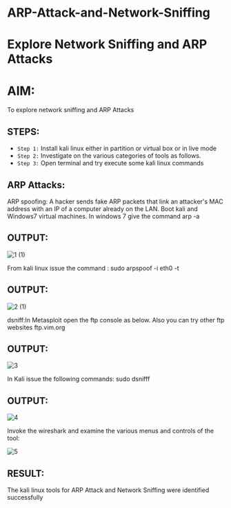 # ARP-Attack-and-Network-Sniffing
# Explore Network Sniffing and ARP Attacks

# AIM:

To explore network sniffing and ARP Attacks

## STEPS:

- `Step 1:` Install kali linux either in partition or virtual box or in live mode
- `Step 2:` Investigate on the various categories of tools as follows.
-  `Step 3:` Open terminal and try execute some kali linux commands

## ARP Attacks:  
ARP spoofing: A hacker sends fake ARP packets that link an attacker's MAC address with an IP of a computer already on the LAN. 
Boot kali and Windows7 virtual machines.
In windows 7 give the command arp -a
## OUTPUT:

![1 (1)](https://github.com/Vineesh-AI-DS/ARP-Attack-and-Network-Sniffing/assets/93427254/fdc6e89f-29a5-4768-988f-8f53d0f4346f)


From kali linux issue the command :
sudo arpspoof -i eth0 -t <target system> <gateway>
## OUTPUT:

![2 (1)](https://github.com/Vineesh-AI-DS/ARP-Attack-and-Network-Sniffing/assets/93427254/121924b2-b775-4d0f-bb73-50163068c352)



 dsniff:In Metasploit open the ftp console as below. Also you can try other ftp websites ftp.vim.org
## OUTPUT:

![3](https://github.com/Vineesh-AI-DS/ARP-Attack-and-Network-Sniffing/assets/93427254/61a51891-0b23-4780-94ca-3685a43bd989)

In Kali issue the following commands:
sudo dsnifff
## OUTPUT:

![4](https://github.com/Vineesh-AI-DS/ARP-Attack-and-Network-Sniffing/assets/93427254/749af8de-e06e-401d-b4c3-3ec02f4df8f6)


Invoke the wireshark and examine the various menus  and controls of the tool:

![5](https://github.com/Vineesh-AI-DS/ARP-Attack-and-Network-Sniffing/assets/93427254/ef34c638-0e7d-4939-8e57-789f6d1e8251)

## RESULT:
The kali linux tools for ARP Attack and Network Sniffing were identified successfully
